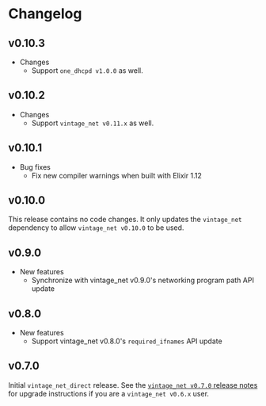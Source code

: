 # Changelog

## v0.10.3

* Changes
  * Support `one_dhcpd v1.0.0` as well.

## v0.10.2

* Changes
  * Support `vintage_net v0.11.x` as well.

## v0.10.1

* Bug fixes
  * Fix new compiler warnings when built with Elixir 1.12

## v0.10.0

This release contains no code changes. It only updates the `vintage_net`
dependency to allow `vintage_net v0.10.0` to be used.

## v0.9.0

* New features
  * Synchronize with vintage_net v0.9.0's networking program path API update

## v0.8.0

* New features
  * Support vintage_net v0.8.0's `required_ifnames` API update

## v0.7.0

Initial `vintage_net_direct` release. See the [`vintage_net v0.7.0` release
notes](https://github.com/nerves-networking/vintage_net/releases/tag/v0.7.0)
for upgrade instructions if you are a `vintage_net v0.6.x` user.
